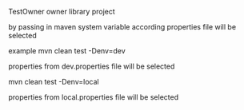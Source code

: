 TestOwner owner library project

by passing in maven system variable according
properties file will be selected

example mvn clean test -Denv=dev

properties from dev.properties file will be selected

mvn clean test -Denv=local

properties from local.properties file will be selected
